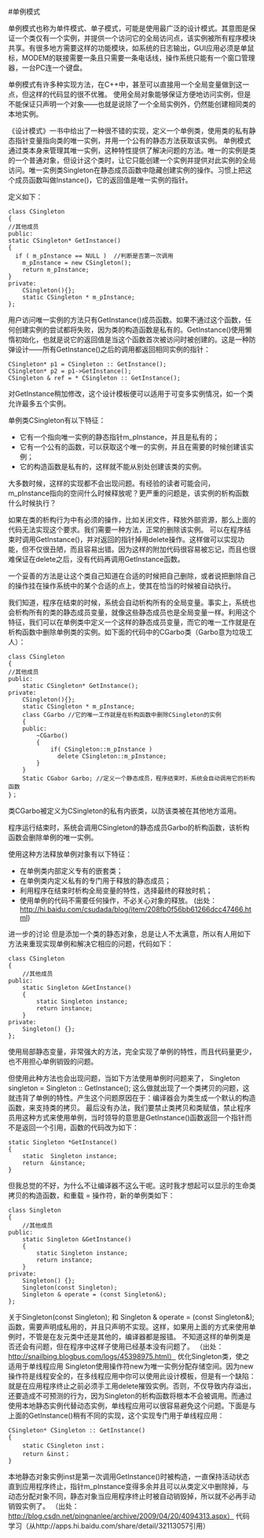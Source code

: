 #单例模式

单例模式也称为单件模式、单子模式，可能是使用最广泛的设计模式。其意图是保证一个类仅有一个实例，并提供一个访问它的全局访问点，该实例被所有程序模块共享。有很多地方需要这样的功能模块，如系统的日志输出，GUI应用必须是单鼠标，MODEM的联接需要一条且只需要一条电话线，操作系统只能有一个窗口管理器，一台PC连一个键盘。
 
单例模式有许多种实现方法，在C++中，甚至可以直接用一个全局变量做到这一点，但这样的代码显的很不优雅。 使用全局对象能够保证方便地访问实例，但是不能保证只声明一个对象——也就是说除了一个全局实例外，仍然能创建相同类的本地实例。

《设计模式》一书中给出了一种很不错的实现，定义一个单例类，使用类的私有静态指针变量指向类的唯一实例，并用一个公有的静态方法获取该实例。
单例模式通过类本身来管理其唯一实例，这种特性提供了解决问题的方法。唯一的实例是类的一个普通对象，但设计这个类时，让它只能创建一个实例并提供对此实例的全局访问。唯一实例类Singleton在静态成员函数中隐藏创建实例的操作。习惯上把这个成员函数叫做Instance()，它的返回值是唯一实例的指针。

定义如下：

	class CSingleton
	{
	//其他成员
	public:
	static CSingleton* GetInstance()
	{
      if ( m_pInstance == NULL )  //判断是否第一次调用
        m_pInstance = new CSingleton();
        return m_pInstance;
	}
	private:
		CSingleton(){};
		static CSingleton * m_pInstance;
	};
	
用户访问唯一实例的方法只有GetInstance()成员函数。如果不通过这个函数，任何创建实例的尝试都将失败，因为类的构造函数是私有的。GetInstance()使用懒惰初始化，也就是说它的返回值是当这个函数首次被访问时被创建的。这是一种防弹设计——所有GetInstance()之后的调用都返回相同实例的指针：

	CSingleton* p1 = CSingleton :: GetInstance();
	CSingleton* p2 = p1->GetInstance();
	CSingleton & ref = * CSingleton :: GetInstance();

对GetInstance稍加修改，这个设计模板便可以适用于可变多实例情况，如一个类允许最多五个实例。
 
单例类CSingleton有以下特征：

* 它有一个指向唯一实例的静态指针m_pInstance，并且是私有的；
* 它有一个公有的函数，可以获取这个唯一的实例，并且在需要的时候创建该实例；
* 它的构造函数是私有的，这样就不能从别处创建该类的实例。
 
大多数时候，这样的实现都不会出现问题。有经验的读者可能会问，m_pInstance指向的空间什么时候释放呢？更严重的问题是，该实例的析构函数什么时候执行？

如果在类的析构行为中有必须的操作，比如关闭文件，释放外部资源，那么上面的代码无法实现这个要求。我们需要一种方法，正常的删除该实例。
可以在程序结束时调用GetInstance()，并对返回的指针掉用delete操作。这样做可以实现功能，但不仅很丑陋，而且容易出错。因为这样的附加代码很容易被忘记，而且也很难保证在delete之后，没有代码再调用GetInstance函数。

一个妥善的方法是让这个类自己知道在合适的时候把自己删除，或者说把删除自己的操作挂在操作系统中的某个合适的点上，使其在恰当的时候被自动执行。

我们知道，程序在结束的时候，系统会自动析构所有的全局变量。事实上，系统也会析构所有的类的静态成员变量，就像这些静态成员也是全局变量一样。利用这个特征，我们可以在单例类中定义一个这样的静态成员变量，而它的唯一工作就是在析构函数中删除单例类的实例。如下面的代码中的CGarbo类（Garbo意为垃圾工人）：

	class CSingleton
	{
	//其他成员
	public:
		static CSingleton* GetInstance();
	private:
    	CSingleton(){};
    	static CSingleton * m_pInstance;
		class CGarbo //它的唯一工作就是在析构函数中删除CSingleton的实例
		{
        public:
            ~CGarbo()
            {
                if( CSingleton::m_pInstance )
                  delete CSingleton::m_pInstance;
			}
        }
        Static CGabor Garbo; //定义一个静态成员，程序结束时，系统会自动调用它的析构函数
	}；
	
类CGarbo被定义为CSingleton的私有内嵌类，以防该类被在其他地方滥用。

程序运行结束时，系统会调用CSingleton的静态成员Garbo的析构函数，该析构函数会删除单例的唯一实例。

使用这种方法释放单例对象有以下特征：

* 在单例类内部定义专有的嵌套类；
* 在单例类内定义私有的专门用于释放的静态成员；
* 利用程序在结束时析构全局变量的特性，选择最终的释放时机；
* 使用单例的代码不需要任何操作，不必关心对象的释放。
(出处：http://hi.baidu.com/csudada/blog/item/208fb0f56bb61266dcc47466.html)

进一步的讨论
但是添加一个类的静态对象，总是让人不太满意，所以有人用如下方法来重现实现单例和解决它相应的问题，代码如下：

	class CSingleton
	{
    	//其他成员
    public:
        static Singleton &GetInstance()
		{
    		static Singleton instance;
    		return instance;
		}
    private:
        Singleton() {};
	};
	
使用局部静态变量，非常强大的方法，完全实现了单例的特性，而且代码量更少，也不用担心单例销毁的问题。

但使用此种方法也会出现问题，当如下方法使用单例时问题来了，
Singleton singleton = Singleton :: GetInstance();
这么做就出现了一个类拷贝的问题，这就违背了单例的特性。产生这个问题原因在于：编译器会为类生成一个默认的构造函数，来支持类的拷贝。
最后没有办法，我们要禁止类拷贝和类赋值，禁止程序员用这种方式来使用单例，当时领导的意思是GetInstance()函数返回一个指针而不是返回一个引用，函数的代码改为如下：

	static Singleton *GetInstance()
	{
		static  Singleton instance;
		return  &instance;
	}
	
但我总觉的不好，为什么不让编译器不这么干呢。这时我才想起可以显示的生命类拷贝的构造函数，和重载 = 操作符，新的单例类如下：

	class Singleton
	{
    	//其他成员
    public:
        static Singleton &GetInstance()
		{
    		static Singleton instance;
    		return instance;
		}
    private:
    	Singleton() {};
        Singleton(const Singleton);
        Singleton & operate = (const Singleton&);
	};
	
关于Singleton(const Singleton); 和 Singleton & operate = (const Singleton&); 函数，需要声明成私用的，并且只声明不实现。这样，如果用上面的方式来使用单例时，不管是在友元类中还是其他的，编译器都是报错。
不知道这样的单例类是否还会有问题，但在程序中这样子使用已经基本没有问题了。
（出处：http://snailbing.blogbus.com/logs/45398975.html）
优化Singleton类，使之适用于单线程应用
Singleton使用操作符new为唯一实例分配存储空间。因为new操作符是线程安全的，在多线程应用中你可以使用此设计模板，但是有一个缺陷：就是在应用程序终止之前必须手工用delete摧毁实例。否则，不仅导致内存溢出，还要造成不可预测的行为，因为Singleton的析构函数将根本不会被调用。而通过使用本地静态实例代替动态实例，单线程应用可以很容易避免这个问题。下面是与上面的GetInstance()稍有不同的实现，这个实现专门用于单线程应用：

	CSingleton* CSingleton :: GetInstance()
	{
    	static CSingleton inst；
    	return &inst；
	}
	
本地静态对象实例inst是第一次调用GetInstance()时被构造，一直保持活动状态直到应用程序终止，指针m_pInstance变得多余并且可以从类定义中删除掉，与动态分配对象不同，静态对象当应用程序终止时被自动销毁掉，所以就不必再手动销毁实例了。
（出处：http://blog.csdn.net/pingnanlee/archive/2009/04/20/4094313.aspx）
代码学习（从http://apps.hi.baidu.com/share/detail/32113057引用）

